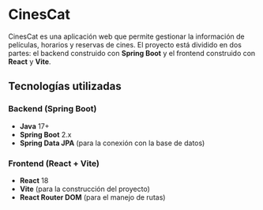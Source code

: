 # CinesCat

CinesCat es una aplicación web que permite gestionar la información de películas, horarios y reservas de cines. El proyecto está dividido en dos partes: el backend construido con **Spring Boot** y el frontend construido con **React** y **Vite**.

## Tecnologías utilizadas

### Backend (Spring Boot)
- **Java** 17+
- **Spring Boot** 2.x
- **Spring Data JPA** (para la conexión con la base de datos)

### Frontend (React + Vite)
- **React** 18
- **Vite** (para la construcción del proyecto)
- **React Router DOM** (para el manejo de rutas)
